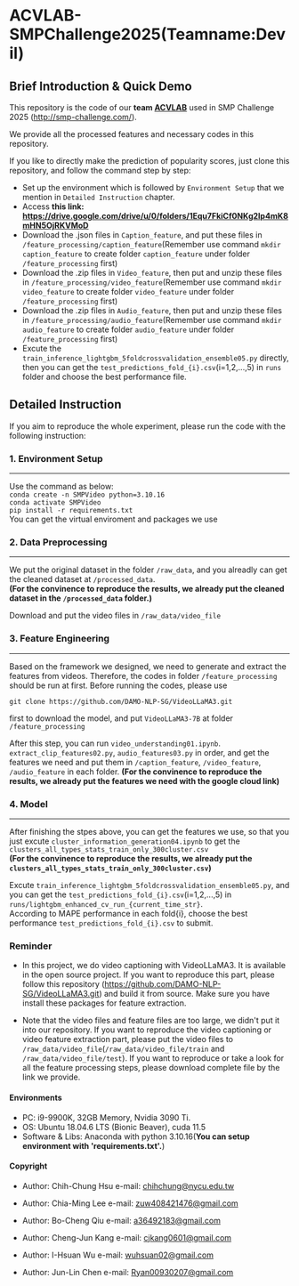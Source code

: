 # ACVLAB-SMPChallenge2025(Teamname:Devil)


## Brief Introduction & Quick Demo

This repository is the code of our **team [ACVLAB](Teamname:Devil)** used in SMP Challenge 2025 (http://smp-challenge.com/).

We provide all the processed features and necessary codes in this repository.

If you like to directly make the prediction of popularity scores, just clone this repository, and follow the command step by step:  
- Set up the environment which is followed by `Environment Setup` that we mention in `Detailed Instruction` chapter.
- Access **this link: https://drive.google.com/drive/u/0/folders/1Equ7FkiCf0NKg2lp4mK8mHN5OjRKVMoD**
- Download the .json files in `Caption_feature`, and put these files in `/feature_processing/caption_feature`(Remember use command `mkdir caption_feature` to create folder `caption_feature` under folder `/feature_processing` first)
- Download the .zip files in `Video_feature`, then put and unzip these files in `/feature_processing/video_feature`(Remember use command `mkdir video_feature` to create folder `video_feature` under folder `/feature_processing` first)
- Download the .zip files in `Audio_feature`, then put and unzip these files in `/feature_processing/audio_feature`(Remember use command `mkdir audio_feature` to create folder `audio_feature` under folder `/feature_processing` first)
- Excute the `train_inference_lightgbm_5foldcrossvalidation_ensemble05.py` directly, then you can get the `test_predictions_fold_{i}.csv`(i=1,2,...,5) in `runs` folder and choose the best performance file. 

## Detailed Instruction

If you aim to reproduce the whole experiment, please run the code with the following instruction:

### 1. Environment Setup
---
Use the command as below:  
`conda create -n SMPVideo python=3.10.16`  
`conda activate SMPVideo`  
`pip install -r requirements.txt`  
You can get the virtual enviroment and packages we use


### 2. Data Preprocessing
---
We put the original dataset in the folder `/raw_data`, and you alreadly can get the cleaned dataset at `/processed_data`.  
**(For the convinence to reproduce the results, we already put the cleaned dataset in the `/processed_data` folder.)**  

Download and put the video files in `/raw_data/video_file`

### 3. Feature Engineering
---
Based on the framework we designed, we need to generate and extract the features from videos. Therefore, the codes in folder `/feature_processing` should be run at first. Before running the codes, please use 

`git clone https://github.com/DAMO-NLP-SG/VideoLLaMA3.git`  

first to download the model, and put `VideoLLaMA3-7B` at folder `/feature_processing`  

After this step, you can run `video_understanding01.ipynb`. `extract_clip_features02.py`, `audio_features03.py` in order, and get the features we need and put them in `/caption_feature`, `/video_feature`, `/audio_feature` in each folder.
**(For the convinence to reproduce the results, we already put the features we need with the google cloud link)**  


### 4. Model
---
After finishing the stpes above, you can get the features we use, so that you just excute `cluster_information_generation04.ipynb` to get the `clusters_all_types_stats_train_only_300cluster.csv`  
**(For the convinence to reproduce the results, we already put the `clusters_all_types_stats_train_only_300cluster.csv`)**  

Excute `train_inference_lightgbm_5foldcrossvalidation_ensemble05.py`, and you can get the `test_predictions_fold_{i}.csv`(i=1,2,...,5) in `runs/lightgbm_enhanced_cv_run_{current_time_str}`.  
According to MAPE performance in each fold{i}, choose the best performance `test_predictions_fold_{i}.csv` to submit.  

### Reminder

- In this project, we do video captioning with VideoLLaMA3. It is available in the open source project. If you want to reproduce this part, please follow this repository (https://github.com/DAMO-NLP-SG/VideoLLaMA3.git) and build it from source. Make sure you have install these packages for feature extraction.

- Note that the video files and feature files are too large, we didn't put it into our repository. If you want to reproduce the video captioning or video feature extraction part, please put the video files to `/raw_data/video_file`(`/raw_data/video_file/train` and `/raw_data/video_file/test`). If you want to reproduce or take a look for all the feature processing steps, please download complete file by the link we provide.

#### Environments
- PC: i9-9900K, 32GB Memory, Nvidia 3090 Ti.
- OS: Ubuntu 18.04.6 LTS (Bionic Beaver), cuda 11.5
- Software & Libs: Anaconda with python 3.10.16(**You can setup environment with 'requirements.txt'.**)

#### Copyright
- Author: Chih-Chung Hsu
e-mail: chihchung@nycu.edu.tw

- Author: Chia-Ming Lee
e-mail: zuw408421476@gmail.com

- Author: Bo-Cheng Qiu
e-mail: a36492183@gmail.com

- Author: Cheng-Jun Kang
e-mail: cjkang0601@gmail.com

- Author: I-Hsuan Wu
e-mail: wuhsuan02@gmail.com

- Author: Jun-Lin Chen
e-mail: Ryan00930207@gmail.com
